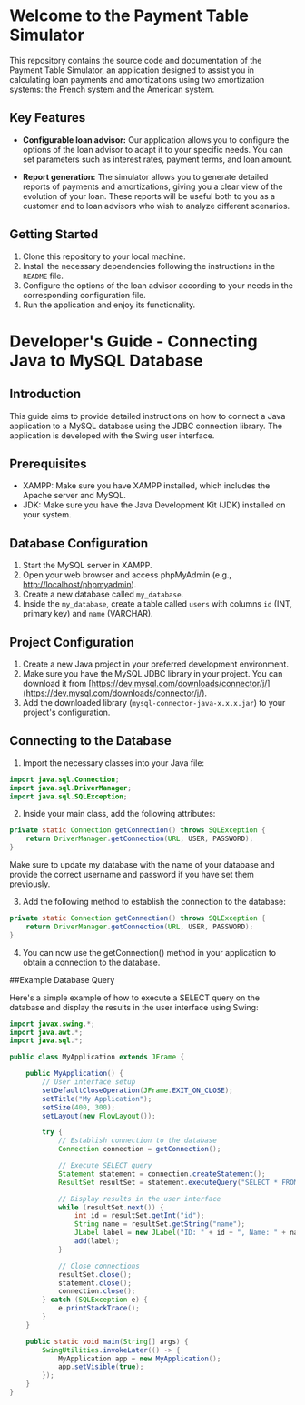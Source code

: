 # Welcome to the Payment Table Simulator

This repository contains the source code and documentation of the Payment Table Simulator, an application designed to assist you in calculating loan payments and amortizations using two amortization systems: the French system and the American system.

## Key Features

- **Configurable loan advisor:** Our application allows you to configure the options of the loan advisor to adapt it to your specific needs. You can set parameters such as interest rates, payment terms, and loan amount.

- **Report generation:** The simulator allows you to generate detailed reports of payments and amortizations, giving you a clear view of the evolution of your loan. These reports will be useful both to you as a customer and to loan advisors who wish to analyze different scenarios.

## Getting Started

1. Clone this repository to your local machine.
2. Install the necessary dependencies following the instructions in the `README` file.
3. Configure the options of the loan advisor according to your needs in the corresponding configuration file.
4. Run the application and enjoy its functionality.

# Developer's Guide - Connecting Java to MySQL Database

## Introduction

This guide aims to provide detailed instructions on how to connect a Java application to a MySQL database using the JDBC connection library. The application is developed with the Swing user interface.

## Prerequisites

- XAMPP: Make sure you have XAMPP installed, which includes the Apache server and MySQL.
- JDK: Make sure you have the Java Development Kit (JDK) installed on your system.

## Database Configuration

1. Start the MySQL server in XAMPP.
2. Open your web browser and access phpMyAdmin (e.g., [http://localhost/phpmyadmin](http://localhost/phpmyadmin)).
3. Create a new database called `my_database`.
4. Inside the `my_database`, create a table called `users` with columns `id` (INT, primary key) and `name` (VARCHAR).

## Project Configuration

1. Create a new Java project in your preferred development environment.
2. Make sure you have the MySQL JDBC library in your project. You can download it from [https://dev.mysql.com/downloads/connector/j/](https://dev.mysql.com/downloads/connector/j/).
3. Add the downloaded library (`mysql-connector-java-x.x.x.jar`) to your project's configuration.

## Connecting to the Database

1. Import the necessary classes into your Java file:

```java
import java.sql.Connection;
import java.sql.DriverManager;
import java.sql.SQLException;
```
2. Inside your main class, add the following attributes:
```java
private static Connection getConnection() throws SQLException {
    return DriverManager.getConnection(URL, USER, PASSWORD);
}

```
Make sure to update my_database with the name of your database and provide the correct username and password if you have set them previously.

3. Add the following method to establish the connection to the database:
```java
private static Connection getConnection() throws SQLException {
    return DriverManager.getConnection(URL, USER, PASSWORD);
}

```
4. You can now use the getConnection() method in your application to obtain a connection to the database.

##Example Database Query

Here's a simple example of how to execute a SELECT query on the database and display the results in the user interface using Swing:
```java
import javax.swing.*;
import java.awt.*;
import java.sql.*;

public class MyApplication extends JFrame {

    public MyApplication() {
        // User interface setup
        setDefaultCloseOperation(JFrame.EXIT_ON_CLOSE);
        setTitle("My Application");
        setSize(400, 300);
        setLayout(new FlowLayout());

        try {
            // Establish connection to the database
            Connection connection = getConnection();

            // Execute SELECT query
            Statement statement = connection.createStatement();
            ResultSet resultSet = statement.executeQuery("SELECT * FROM users");

            // Display results in the user interface
            while (resultSet.next()) {
                int id = resultSet.getInt("id");
                String name = resultSet.getString("name");
                JLabel label = new JLabel("ID: " + id + ", Name: " + name);
                add(label);
            }

            // Close connections
            resultSet.close();
            statement.close();
            connection.close();
        } catch (SQLException e) {
            e.printStackTrace();
        }
    }

    public static void main(String[] args) {
        SwingUtilities.invokeLater(() -> {
            MyApplication app = new MyApplication();
            app.setVisible(true);
        });
    }
}

```




